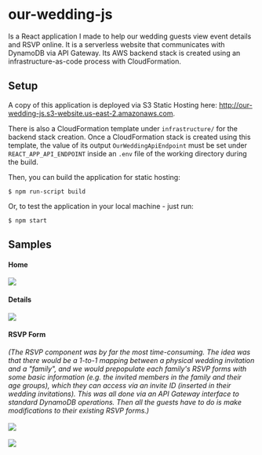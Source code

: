 # our-wedding-js

Is a React application I made to help our wedding guests view event details and RSVP online. It is a serverless website that communicates with DynamoDB via API Gateway. Its AWS backend stack is created using an infrastructure-as-code process with CloudFormation.

## Setup
A copy of this application is deployed via S3 Static Hosting here: http://our-wedding-js.s3-website.us-east-2.amazonaws.com.

There is also a CloudFormation template under `infrastructure/` for the backend stack creation.
Once a CloudFormation stack is created using this template, the value of its output `OurWeddingApiEndpoint` must be set under `REACT_APP_API_ENDPOINT` inside an `.env` file of the working directory during the build.

Then, you can build the application for static hosting:
```
$ npm run-script build
```

Or, to test the application in your local machine - just run:
```
$ npm start
```

## Samples
#### Home
<img src="public/readme/home.PNG"/><br/>

#### Details
<img src="public/readme/details.PNG"/>

#### RSVP Form
<i>(The RSVP component was by far the most time-consuming. The idea was that there would be a 1-to-1 mapping between a physical wedding invitation and a "family", and we would prepopulate each family's RSVP forms with some basic information (e.g. the invited members in the family and their age groups), which they can access via an invite ID (inserted in their wedding invitations). This was all done via an API Gateway interface to standard DynamoDB operations. Then all the guests have to do is make modifications to their existing RSVP forms.)</i><br/><br/>
<img src="public/readme/rsvp-1.PNG"/>
<br/><br/>
<img src="public/readme/rsvp-2.PNG"/>
